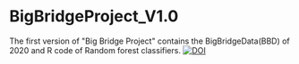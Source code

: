# BigBridgeProject_V1.0
The first version of "Big Bridge Project" contains the BigBridgeData(BBD) of 2020 and R code of Random forest classifiers.
[![DOI](https://zenodo.org/badge/457468887.svg)](https://zenodo.org/badge/latestdoi/457468887)

